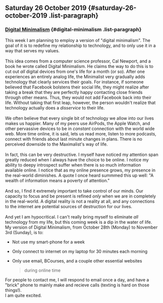 ## Saturday 26 October 2019 {#saturday-26-october-2019 .list-paragraph}

### [Digital Minimalism](https://www.rohanprasad.org/2019/10/digital-minimalism.html)  {#digital-minimalism .list-paragraph}

This week I am planning to employ a version of "digital minimalism". The
goal of it is to redefine my relationship to technology, and to only use
it in a way that serves my values.\
\
This idea comes from a computer science professor, Cal Newport, and a
book he wrote called Digital Minimalism. He claims the way to do this is
to cut out *all* digital devices from one's life for a month (or so).
After one experiences an entirely analog life, the Minimalist very
gradually adds technology that clearly services their goals. For
instance, if someone believed that Facebook bolstens their social life,
they might realize after taking a break that they are perfectly happy
contacting close friends through other means. Thus, they would not add
Facebook back into their life. Without taking that first leap, however,
the person wouldn't realize that technology actually does a *disservice*
to their life.\
\
We often believe that every single bit of technology we allow into our
lives makes us happier. Many of my peers use AirPods, the Apple Watch,
and other pervassive devices to be in *constant* connection with the
world wide web. More time online, it is said, lets us read more, listen
to more podcasts, connect with friends about last minute changes in
plans. There is no perceived downside to the Maximalist's way of life.\
\
In fact, this can be very destructive. I myself have noticed my
attention span greatly reduced when I always have the choice to be
online. I notice my ability to deepy introspect suffer when there is so
much information available online. I notice that as my online presence
grows, my presence in the real-world diminishes. A quote I once heard
summmed this up well: "A wealth of information means a poverty of
attention."\
\
And so, I find it extremely important to take control of our minds. Our
capacity to focus and be present is refined *only* when we are in
completely in the real-world. A digital reality is not a reality at all,
and any connections to the internet are potential sources of destruction
for our lives.\
\
And yet I am hypocritical. I can't really bring myself to eliminate
*all* technology from my life, but this coming week is a dip in the
water of life. My version of Digital Minimalism, from October 28th
(Monday) to November 3rd (Sunday), is to:

-   Not use my smart-phone for a week

-   Only connect to internet on my laptop for 30 minutes each morning

-   Only use email, BCourses, and a couple other essential websites
    > during online time

For people to contact me, I will respond to email once a day, and have a
"brick" phone to mainly make and recieve calls (texting is hard on those
things!).\
I am quite excited.

[^1]:

[^2]:

[^3]:

[^4]:
